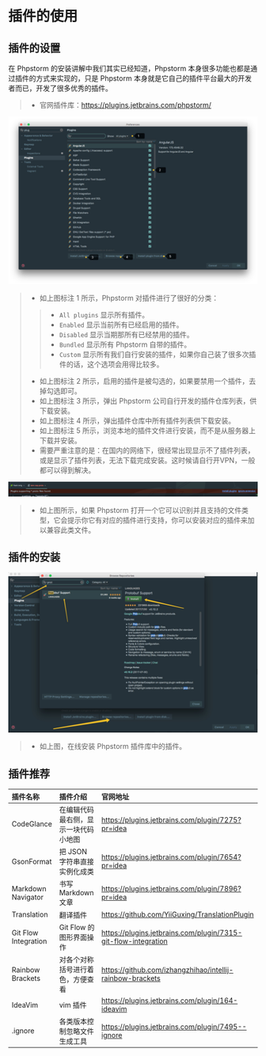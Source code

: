 # 插件的使用

## 插件的设置

在 Phpstorm 的安装讲解中我们其实已经知道，Phpstorm 本身很多功能也都是通过插件的方式来实现的，只是 Phpstorm 本身就是它自己的插件平台最大的开发者而已，开发了很多优秀的插件。 

> * 官网插件库：<https://plugins.jetbrains.com/phpstorm/>

![插件的设置](images/xx-a-plugins-settings-1.jpg)

> * 如上图标注 1 所示，Phpstorm 对插件进行了很好的分类：
>
> > * `All plugins` 显示所有插件。 
> > * `Enabled` 显示当前所有已经启用的插件。
> > * `Disabled` 显示当期那所有已经禁用的插件。
> > * `Bundled` 显示所有 Phpstorm 自带的插件。
> > * `Custom` 显示所有我们自行安装的插件，如果你自己装了很多次插件的话，这个选项会用得比较多。
> * 如上图标注 2 所示，启用的插件是被勾选的，如果要禁用一个插件，去掉勾选即可。
> * 如上图标注 3 所示，弹出 Phpstorm 公司自行开发的插件仓库列表，供下载安装。
> * 如上图标注 4 所示，弹出插件仓库中所有插件列表供下载安装。
> * 如上图标注 5 所示，浏览本地的插件文件进行安装，而不是从服务器上下载并安装。
> * 需要严重注意的是：在国内的网络下，很经常出现显示不了插件列表，或是显示了插件列表，无法下载完成安装。这时候请自行开VPN，一般都可以得到解决。

![插件的设置](images/xx-a-plugins-settings-2.jpg)

> * 如上图所示，如果 Phpstorm 打开一个它可以识别并且支持的文件类型，它会提示你它有对应的插件进行支持，你可以安装对应的插件来加以兼容此类文件。

## 插件的安装

![插件的安装](images/xx-b-plugins-install-3.jpg)

> * 如上图，在线安装 Phpstorm 插件库中的插件。

## 插件推荐

| 插件名称                       | 插件介绍                                                     | 官网地址                                                     |
| :----------------------------- | :----------------------------------------------------------- | :----------------------------------------------------------- |
| CodeGlance                     | 在编辑代码最右侧，显示一块代码小地图                         | <https://plugins.jetbrains.com/plugin/7275?pr=idea>          |
| GsonFormat                     | 把 JSON 字符串直接实例化成类                                 | <https://plugins.jetbrains.com/plugin/7654?pr=idea>          |
| Markdown Navigator             | 书写 Markdown 文章                                           | <https://plugins.jetbrains.com/plugin/7896?pr=idea>          |
| Translation                    | 翻译插件                                                     | <https://github.com/YiiGuxing/TranslationPlugin>             |
| Git Flow Integration           | Git Flow 的图形界面操作                                      | <https://plugins.jetbrains.com/plugin/7315-git-flow-integration> |
| Rainbow Brackets               | 对各个对称括号进行着色，方便查看                             | <https://github.com/izhangzhihao/intellij-rainbow-brackets>  |
| IdeaVim                  | vim 插件                                         | <https://plugins.jetbrains.com/plugin/164-ideavim>    |
| .ignore                        | 各类版本控制忽略文件生成工具                                 | <https://plugins.jetbrains.com/plugin/7495--ignore>          |